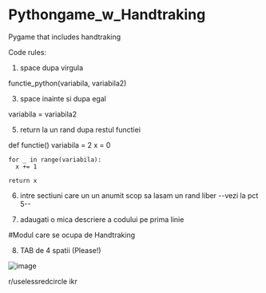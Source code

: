 # Pythongame_w_Handtraking

Pygame that includes handtraking

Code rules:

1. space dupa virgula 

  functie_python(variabila, variabila2)

3. space inainte si dupa egal

  variabila = variabila2
  
5. return la un rand dupa restul functiei

  def functie()
    variabila = 2
    x = 0
    
    for _ in range(variabila):
      x += 1
      
    return x    
    
6. intre sectiuni care un un anumit scop sa lasam un rand liber
  --vezi la pct 5--

7. adaugati o mica descriere a codului pe prima linie
  
  #Modul care se ocupa de Handtraking
  
8. TAB de 4 spatii (Please!)

![image](https://user-images.githubusercontent.com/62753923/146671429-08d0eead-7b98-4572-99ef-646f1add4993.png)

r/uselessredcircle ikr







